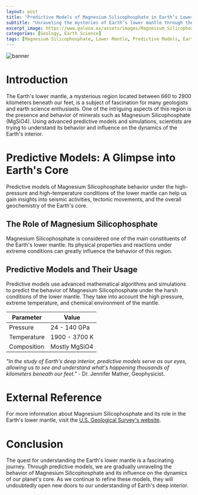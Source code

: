 ```yaml
---
layout: post
title: "Predictive Models of Magnesium Silicophosphate in Earth’s Lower Mantle"
subtitle: "Unraveling the mysteries of Earth’s lower mantle through the predictions of Magnesium Silicophosphate behavior and influence."
excerpt_image: https://www.galena.es/assets/images/Magnesium_Silicophosphate_Predictions.png
categories: [Geology, Earth Science]
tags: [Magnesium Silicophosphate, Lower Mantle, Predictive Models, Earth's Core]
---
```


![banner](https://www.galena.es/assets/images/Magnesium_Silicophosphate_Predictions.png "Illustration depicting the molecular structure of Magnesium Silicophosphate, with a geological background representing Earth's lower mantle, emphasizing predictions about its properties and behavior in this deep Earth environment.")

# Introduction

The Earth's lower mantle, a mysterious region located between 660 to 2900 kilometers beneath our feet, is a subject of fascination for many geologists and earth science enthusiasts. One of the intriguing aspects of this region is the presence and behavior of minerals such as Magnesium Silicophosphate (MgSiO4). Using advanced predictive models and simulations, scientists are trying to understand its behavior and influence on the dynamics of the Earth's interior.

# Predictive Models: A Glimpse into Earth's Core

Predictive models of Magnesium Silicophosphate behavior under the high-pressure and high-temperature conditions of the lower mantle can help us gain insights into seismic activities, tectonic movements, and the overall geochemistry of the Earth's core.

## The Role of Magnesium Silicophosphate

Magnesium Silicophosphate is considered one of the main constituents of the Earth's lower mantle. Its physical properties and reactions under extreme conditions can greatly influence the behavior of this region. 

## Predictive Models and Their Usage

Predictive models use advanced mathematical algorithms and simulations to predict the behavior of Magnesium Silicophosphate under the harsh conditions of the lower mantle. They take into account the high pressure, extreme temperature, and chemical environment of the mantle.

| Parameter | Value |
| --------- | ----- |
| Pressure  | 24 - 140 GPa |
| Temperature | 1900 - 3700 K |
| Composition | Mostly MgSiO4 |

_"In the study of Earth's deep interior, predictive models serve as our eyes, allowing us to see and understand what's happening thousands of kilometers beneath our feet."_ - Dr. Jennifer Mather, Geophysicist.

# External Reference

For more information about Magnesium Silicophosphate and its role in the Earth's lower mantle, visit the [U.S. Geological Survey's website](https://www.usgs.gov/).

# Conclusion

The quest for understanding the Earth's lower mantle is a fascinating journey. Through predictive models, we are gradually unraveling the behavior of Magnesium Silicophosphate and its influence on the dynamics of our planet's core. As we continue to refine these models, they will undoubtedly open new doors to our understanding of Earth's deep interior.